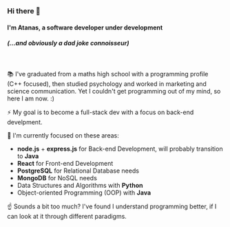 ### Hi there 👋 
#### I'm Atanas, a software developer under development 
##### (...and obviously a dad joke connoisseur)

<br>

📚 I've graduated from a maths high school with a programming profile (C++ focused), then studied psychology and worked in marketing and science communication. Yet I couldn't get programming out of my mind, so here I am now. :) 

⚡ My goal is to become a full-stack dev with a focus on back-end develpment.

🌱 I'm currently focused on these areas:
- **node.js** + **express.js** for Back-end Development, will probably transition to **Java**
- **React** for Front-end Development
- **PostgreSQL** for Relational Database needs
- **MongoDB** for NoSQL needs
- Data Structures and Algorithms with **Python**
- Object-oriented Programming (OOP) with **Java**

☝️ Sounds a bit too much? I've found I understand programming better, if I can look at it through different paradigms. 


<!--
**a-hr-nikolov/a-hr-nikolov** is a ✨ _special_ ✨ repository because its `README.md` (this file) appears on your GitHub profile.

Here are some ideas to get you started:

- 🔭 I’m currently working on ...
- 🌱 I’m currently learning ...
- 👯 I’m looking to collaborate on ...
- 🤔 I’m looking for help with ...
- 💬 Ask me about ...
- 📫 How to reach me: ...
- 😄 Pronouns: ...
- ⚡ Fun fact: ...
-->
